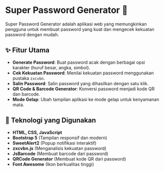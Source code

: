 # Super Password Generator 🔐

Super Password Generator adalah aplikasi web yang memungkinkan pengguna untuk membuat password yang kuat dan mengecek kekuatan password dengan mudah.

## ✨ Fitur Utama
- **Generate Password**: Buat password acak dengan berbagai opsi karakter (huruf besar, angka, simbol).
- **Cek Kekuatan Password**: Menilai kekuatan password menggunakan pustaka `zxcvbn`.
- **Salin Password**: Salin password yang dihasilkan dengan satu klik.
- **QR Code & Barcode Generator**: Konversi password menjadi kode QR dan barcode.
- **Mode Gelap**: Ubah tampilan aplikasi ke mode gelap untuk kenyamanan mata.

## 🚀 Teknologi yang Digunakan
- **HTML, CSS, JavaScript**
- **Bootstrap 5** (Tampilan responsif dan modern)
- **SweetAlert2** (Popup notifikasi interaktif)
- **zxcvbn.js** (Menganalisis kekuatan password)
- **JsBarcode** (Membuat barcode dari password)
- **QRCode Generator** (Membuat kode QR dari password)
- **Font Awesome** (Ikon berkualitas tinggi)

